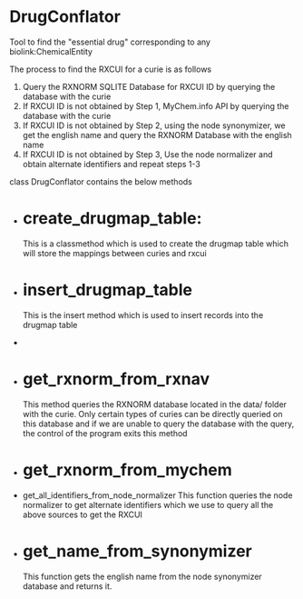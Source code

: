 # DrugConflator
Tool to find the "essential drug" corresponding to any biolink:ChemicalEntity

The process to find the RXCUI for a curie is as follows
1) Query the RXNORM SQLITE Database for RXCUI ID by querying the database with the curie
2) If RXCUI ID is not obtained by Step 1, MyChem.info API by querying the database with the curie
3) If RXCUI ID is not obtained by Step 2, using the node synonymizer, we get the english name and query the RXNORM Database with the english name
4) If RXCUI ID is not obtained by Step 3, Use the node normalizer and obtain alternate identifiers and repeat steps 1-3

class DrugConflator contains the below methods
  - # create_drugmap_table:
    This is a classmethod which is used to create the drugmap table which will store the mappings between curies and rxcui
  - # insert_drugmap_table
    This is the insert method which is used to insert records into the drugmap table
  - 
  - # get_rxnorm_from_rxnav
    This method queries the RXNORM database located in the data/ folder with the curie. 
    Only certain types of curies can be directly queried on this database and if we are unable to query the database with the query, 
    the control of the program exits this method
    
  - # get_rxnorm_from_mychem
  - get_all_identifiers_from_node_normalizer
    This function queries the node normalizer to get alternate identifiers which we use to query all the above sources to get the RXCUI
  - # get_name_from_synonymizer
     This function gets the english name from the node synonymizer database and returns it.
